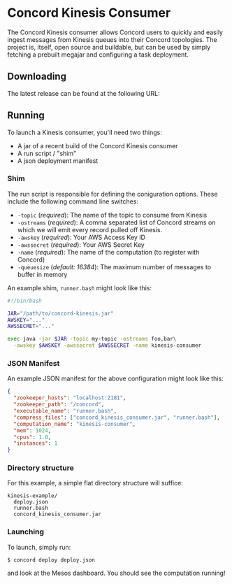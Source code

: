 Concord Kinesis Consumer
========================
The Concord Kinesis consumer allows Concord users to quickly and easily ingest
messages from Kinesis queues into their Concord topologies. The project is,
itself, open source and buildable, but can be used by simply fetching a prebuilt
megajar and configuring a task deployment.

Downloading
-----------
The latest release can be found at the following URL:

Running
-------
To launch a Kinesis consumer, you'll need two things:

- A jar of a recent build of the Concord Kinesis consumer
- A run script / "shim"
- A json deployment manifest

### Shim
The run script is responsible for defining the coniguration options. These
include the following command line switches:

- `-topic` (_required_): The name of the topic to consume from Kinesis
- `-ostreams` (_required_): A comma separated list of Concord streams on which
  we will emit every record pulled off Kinesis.
- `-awskey` (_required_): Your AWS Access Key ID
- `-awssecret` (_required_): Your AWS Secret Key
- `-name` (_required_): The name of the computation (to register with Concord)
- `-queuesize` (_default: 16384_): The maximum number of messages to buffer in
  memory

An example shim, `runner.bash` might look like this:

```bash
#!/bin/bash

JAR="/path/to/concord-kinesis.jar"
AWSKEY="..."
AWSSECRET="..."

exec java -jar $JAR -topic my-topic -ostreams foo,bar\
  -awskey $AWSKEY -awssecret $AWSSECRET -name kinesis-consumer
```

### JSON Manifest
An example JSON manifest for the above configuration might look like this:

```json
{
  "zookeeper_hosts": "localhost:2181",
  "zookeeper_path": "/concord",
  "executable_name": "runner.bash",
  "compress_files": ["concord_kinesis_consumer.jar", "runner.bash"],
  "computation_name": "kinesis-consumer",
  "mem": 1024,
  "cpus": 1.0,
  "instances": 1
}
```

### Directory structure
For this example, a simple flat directory structure will suffice:

```
kinesis-example/
  deploy.json
  runner.bash
  concord_kinesis_consumer.jar
```

### Launching

To launch, simply run:

```
$ concord deploy deploy.json
```

and look at the Mesos dashboard. You should see the computation running!

